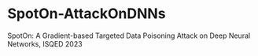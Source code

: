 # SpotOn-AttackOnDNNs
SpotOn: A Gradient-based Targeted Data Poisoning Attack on Deep Neural Networks, ISQED 2023

